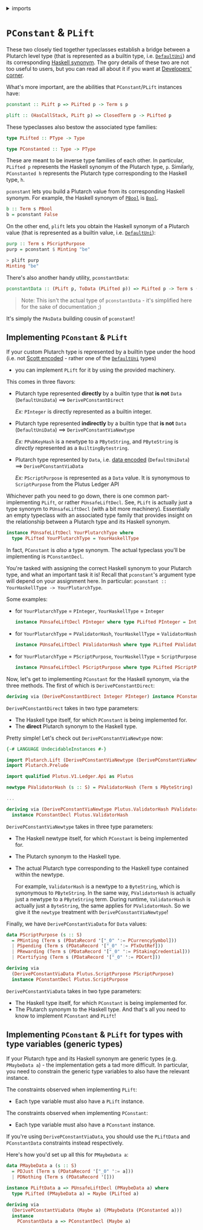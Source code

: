 <details>
<summary> imports </summary>
<p>

```haskell
{-# OPTIONS_GHC -Wno-redundant-constraints #-}
{-# LANGUAGE UndecidableInstances #-}
module Plutarch.Docs.PConstantAndPLift (b, purp) where
import Plutarch.Prelude
import PlutusLedgerApi.V3 (ScriptPurpose (Minting))
import Plutarch.LedgerApi.V3 (PScriptPurpose)
```

</p>
</details>

# `PConstant` & `PLift`

These two closely tied together typeclasses establish a bridge between a Plutarch level type (that is represented
as a builtin type, i.e.
[`DefaultUni`](https://playground.plutus.iohkdev.io/doc/haddock/plutus-core/html/PlutusCore.html#t:DefaultUni))
and its corresponding [Haskell synonym](./../Concepts/Haskell%20Synonym.md). The gory details of these
two are not too useful to users, but you can read all about it if you want at
[Developers' corner](../DEVGUIDE.md#pconstant-and-plift).

What's more important, are the abilities that `PConstant`/`PLift` instances have:

```hs
pconstant :: PLift p => PLifted p -> Term s p

plift :: (HasCallStack, PLift p) => ClosedTerm p -> PLifted p
```

These typeclasses also bestow the associated type families:

```hs
type PLifted :: PType -> Type

type PConstanted :: Type -> PType
```

These are meant to be inverse type families of each other. In particular, `PLifted p` represents the Haskell synonym
of the Plutarch type, `p`. Similarly, `PConstanted h` represents the Plutarch type corresponding to the Haskell type,
`h`.

`pconstant` lets you build a Plutarch value from its corresponding Haskell synonym. For example, the Haskell synonym
of [`PBool`](./../Types/PBool.md) is
[`Bool`](https://hackage.haskell.org/package/base-4.16.0.0/docs/Data-Bool.html#t:Bool).

```haskell
b :: Term s PBool
b = pconstant False
```

On the other end, `plift` lets you obtain the Haskell synonym of a Plutarch value (that is represented as a builtin value, i.e. [`DefaultUni`](https://playground.plutus.iohkdev.io/doc/haddock/plutus-core/html/PlutusCore.html#t:DefaultUni)):

```haskell
purp :: Term s PScriptPurpose
purp = pconstant $ Minting "be"
```

```hs
> plift purp
Minting "be"
```

There's also another handy utility, `pconstantData`:

```hs
pconstantData :: (PLift p, ToData (PLifted p)) => PLifted p -> Term s (PAsData p)
```

> Note: This isn't the actual type of `pconstantData` - it's simplified here for the sake of documentation ;)

It's simply the `PAsData` building cousin of `pconstant`!

## Implementing `PConstant` & `PLift`

If your custom Plutarch type is represented by a builtin type under the hood
(i.e. not [Scott encoded](./../Concepts/Data%20and%20Scott%20encoding.md#scott-encoding) - rather one of the
[`DefaultUni`](https://playground.plutus.iohkdev.io/doc/haddock/plutus-core/html/PlutusCore.html#t:DefaultUni) types)
- you can implement `PLift` for it by using the provided machinery.

This comes in three flavors:

- Plutarch type represented **directly** by a builtin type that **is not** `Data` (`DefaultUniData`)
  ==> `DerivePConstantDirect`

  *Ex:* `PInteger` is directly represented as a builtin integer.

- Plutarch type represented **indirectly** by a builtin type that **is not** `Data` (`DefaultUniData`)
  ==> `DerivePConstantViaNewtype`

  *Ex:* `PPubKeyHash` is a newtype to a `PByteString`, and `PByteString` is _directly_ represented as a
  `BuiltingBytestring`.

- Plutarch type represented by `Data`, i.e. [data encoded](./../Concepts/Data%20and%20Scott%20encoding.md#data-encoding)
  (`DefaultUniData`) ==> `DerivePConstantViaData`

  *Ex:* `PScriptPurpose` is represented as a `Data` value. It is synonymous to `ScriptPurpose` from the Plutus Ledger API

Whichever path you need to go down, there is one common part- implementing `PLift`, or rather `PUnsafeLiftDecl`. See,
`PLift` is actually just a type synonym to `PUnsafeLiftDecl` (with a bit more machinery). Essentially an empty
typeclass with an associated type family that provides insight on the relationship between a Plutarch type and its
Haskell synonym.

```hs
instance PUnsafeLiftDecl YourPlutarchType where
  type PLifted YourPlutarchType = YourHaskellType
```

In fact, `PConstant` is _also_ a type synonym. The actual typeclass you'll be implementing is `PConstantDecl`.

You're tasked with assigning the correct Haskell synonym to your Plutarch type, and what an important task it is! Recall that `pconstant`'s argument type will depend on your assignment here. In particular: `pconstant :: YourHaskellType -> YourPlutarchType`.

Some examples:

- for `YourPlutarchType` = `PInteger`, `YourHaskellType` = `Integer`

  ```hs
  instance PUnsafeLiftDecl PInteger where type PLifted PInteger = Integer
  ```
- for `YourPlutarchType` = `PValidatorHash`, `YourHaskellType` = `ValidatorHash`

  ```hs
  instance PUnsafeLiftDecl PValidatorHash where type PLifted PValidatorHash = Plutus.ValidatorHash
  ```
- for `YourPlutarchType` = `PScriptPurpose`, `YourHaskellType` = `ScriptPurpose`

  ```hs
  instance PUnsafeLiftDecl PScriptPurpose where type PLifted PScriptPurpose = Plutus.ScriptPurpose
  ```

Now, let's get to implementing `PConstant` for the Haskell synonym, via the three methods.
The first of which is `DerivePConstantDirect`:

```hs
deriving via (DerivePConstantDirect Integer PInteger) instance PConstantDecl Integer
```

`DerivePConstantDirect` takes in two type parameters:

- The Haskell type itself, for which `PConstant` is being implemented for.
- The **direct** Plutarch synonym to the Haskell type.

Pretty simple! Let's check out `DerivePConstantViaNewtype` now:

```hs
{-# LANGUAGE UndecidableInstances #-}

import Plutarch.Lift (DerivePConstantViaNewtype (DerivePConstantViaNewtype), PConstantDecl, PUnsafeLiftDecl)
import Plutarch.Prelude

import qualified Plutus.V1.Ledger.Api as Plutus

newtype PValidatorHash (s :: S) = PValidatorHash (Term s PByteString)

...

deriving via (DerivePConstantViaNewtype Plutus.ValidatorHash PValidatorHash PByteString)
  instance PConstantDecl Plutus.ValidatorHash
```

`DerivePConstantViaNewtype` takes in three type parameters:

- The Haskell newtype itself, for which `PConstant` is being implemented for.
- The Plutarch synonym to the Haskell type.
- The actual Plutarch type corresponding to the Haskell type contained within the newtype.

  For example, `ValidatorHash` is a newtype to a `ByteString`, which is synonymous to `PByteString`. In the same way, `PValidatorHash` is actually just a newtype to a `PByteString` term.
  During runtime, `ValidatorHash` is actually just a `ByteString`, the same applies for `PValidatorHash`. So we give it the `newtype` treatment with `DerivePConstantViaNewtype`!

Finally, we have `DerivePConstantViaData` for `Data` values:

```hs
data PScriptPurpose (s :: S)
  = PMinting (Term s (PDataRecord '["_0" ':= PCurrencySymbol]))
  | PSpending (Term s (PDataRecord '["_0" ':= PTxOutRef]))
  | PRewarding (Term s (PDataRecord '["_0" ':= PStakingCredential]))
  | PCertifying (Term s (PDataRecord '["_0" ':= PDCert]))

deriving via
  (DerivePConstantViaData Plutus.ScriptPurpose PScriptPurpose)
  instance PConstantDecl Plutus.ScriptPurpose
```

`DerivePConstantViaData` takes in two type parameters:

- The Haskell type itself, for which `PConstant` is being implemented for.
- The Plutarch synonym to the Haskell type.
  And that's all you need to know to implement `PConstant` and `PLift`!

## Implementing `PConstant` & `PLift` for types with type variables (generic types)

If your Plutarch type and its Haskell synonym are generic types (e.g. `PMaybeData a`) - the implementation gets a tad more difficult. In particular, you need to constrain the generic type variables to also have the relevant instance.

The constraints observed when implementing `PLift`:

- Each type variable must also have a `PLift` instance.

The constraints observed when implementing `PConstant`:

- Each type variable must also have a `PConstant` instance.

If you're using `DerivePConstantViaData`, you should use the `PLiftData` and `PConstantData` constraints instead respectively.

Here's how you'd set up all this for `PMaybeData a`:

```hs
data PMaybeData a (s :: S)
  = PDJust (Term s (PDataRecord '["_0" ':= a]))
  | PDNothing (Term s (PDataRecord '[]))

instance PLiftData a => PUnsafeLiftDecl (PMaybeData a) where
  type PLifted (PMaybeData a) = Maybe (PLifted a)

deriving via
  (DerivePConstantViaData (Maybe a) (PMaybeData (PConstanted a)))
  instance
    PConstantData a => PConstantDecl (Maybe a)
```
